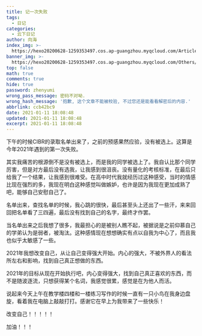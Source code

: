```yaml
---
title: 记一次失败
tags:
  - 日记
categories:
  - 云下日记
author: 向海
index_img: >-
  https://hexo20200628-1259353497.cos.ap-guangzhou.myqcloud.com/Articles/Diary/Diary.png
banner_img: >-
  https://hexo20200628-1259353497.cos.ap-guangzhou.myqcloud.com/Others/Fluid/post/post2.jpg
top: false
math: true
comments: true
hide: true
password: zhenyumi
wrong_pass_message: 密码不对呦.
wrong_hash_message: '抱歉, 这个文章不能被校验, 不过您还是能看看解密后的内容.'
abbrlink: ccb42bc9
date: 2021-01-11 18:08:48
updated: 2021-01-11 18:08:48
excerpt: 2021-01-11 18:08:48
---
```


下午的时候CIBR的录取名单出来了，之前的预感果然应验，没有被选上。这算是今年2021年遇到的第一次失败。

其实我痛苦的根源倒不是没有被选上，而是我的同学被选上了。我自认比那个同学厉害，但是对方最后没有选我，让我感到很沮丧。没有量化的考核标准，在最后只给我了一个结果，让我感到很难受。在高中时代我就经历过这种感受，当时的情感比现在强烈的多，我现在明白这种感觉叫做嫉妒，也许是因为我现在更加成熟了吧，能够自己安慰自己了。

名单出来，查找名单的时候，我心跳的很快，最后甚至头上还出了一些汗，来来回回把名单看了三四遍，最后没有找到自己的名字，最终才作罢。

当名单出来之后我想了很多，我最担心的是被别人瞧不起，被据说是之前仰慕自己的学弟认为是弱者，被淘汰。这种感情现在想想确实有点以自我为中心了，而且我也似乎太敏感了一些。

2021年我想改变自己，从让自己变得强大开始。内心的强大，不被外界人的看法所左右和影响，找到自己真正想做的东西。

2021年的目标从现在开始执行吧，内心变得强大，找到自己真正喜欢的东西，而不是随波逐流，只想获得某个名词，我感觉很累，感觉是在为他人而活。

说起来今天上午在教学楼四楼和一楼练习写作的时候一直有一只小鸟在我身边盘旋，看着我在电脑上敲敲打打。感谢它在早上为我带来了一些快乐！

改变自己！！！！！

加油！！！